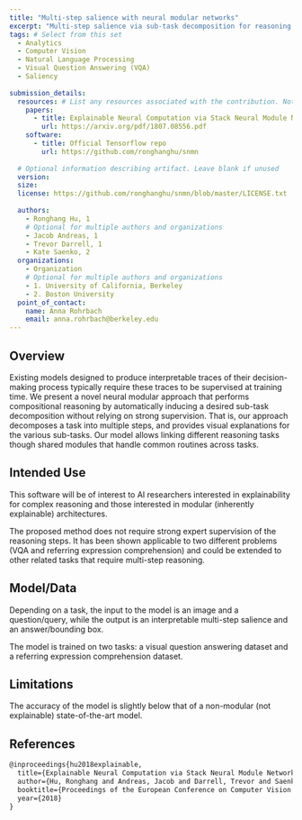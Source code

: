 ```yaml
---
title: "Multi-step salience with neural modular networks"
excerpt: "Multi-step salience via sub-task decomposition for reasoning tasks"
tags: # Select from this set
  - Analytics
  - Computer Vision
  - Natural Language Processing
  - Visual Question Answering (VQA)
  - Saliency
   
submission_details:
  resources: # List any resources associated with the contribution. Not all sections are required
    papers:
      - title: Explainable Neural Computation via Stack Neural Module Networks
        url: https://arxiv.org/pdf/1807.08556.pdf
    software:
      - title: Official Tensorflow repo
        url: https://github.com/ronghanghu/snmn
   
  # Optional information describing artifact. Leave blank if unused
  version: 
  size: 
  license: https://github.com/ronghanghu/snmn/blob/master/LICENSE.txt
   
  authors:
    - Ronghang Hu, 1
    # Optional for multiple authors and organizations
    - Jacob Andreas, 1
    - Trevor Darrell, 1
    - Kate Saenko, 2
  organizations:
    - Organization
    # Optional for multiple authors and organizations
    - 1. University of California, Berkeley
    - 2. Boston University
  point_of_contact:
    name: Anna Rohrbach
    email: anna.rohrbach@berkeley.edu
---
```

   
## Overview
Existing models designed to produce interpretable traces of their decision-making process typically require these traces to be supervised at training time. We present a novel neural modular approach that performs compositional reasoning by automatically inducing a desired sub-task decomposition without relying on strong supervision. That is, our approach decomposes a task into multiple steps, and provides visual explanations for the various sub-tasks. Our model allows linking different reasoning tasks though shared modules that handle common routines across tasks.
   
## Intended Use
This software will be of interest to AI researchers interested in explainability for complex reasoning and those interested in modular (inherently explainable) architectures.

The proposed method does not require strong expert supervision of the reasoning steps. It has been shown applicable to two different problems (VQA and referring expression comprehension) and could be extended to other related tasks that require multi-step reasoning.
   
## Model/Data
Depending on a task, the input to the model is an image and a question/query, while the output is an interpretable multi-step salience and an answer/bounding box.

The model is trained on two tasks: a visual question answering dataset and a referring expression comprehension dataset.

## Limitations
The accuracy of the model is slightly below that of a non-modular (not explainable) state-of-the-art model.
   
## References
```tex
@inproceedings{hu2018explainable,
  title={Explainable Neural Computation via Stack Neural Module Networks},
  author={Hu, Ronghang and Andreas, Jacob and Darrell, Trevor and Saenko, Kate},
  booktitle={Proceedings of the European Conference on Computer Vision (ECCV)},
  year={2018}
}
```
